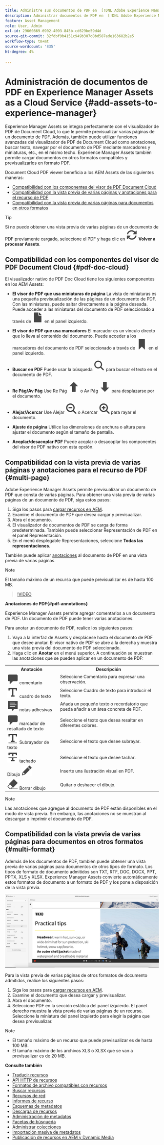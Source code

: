```yaml
---
title: Administre sus documentos de PDF en  [!DNL Adobe Experience Manager].
description: Administrar documentos de PDF en  [!DNL Adobe Experience Manager] as a [!DNL Cloud Service].
feature: Asset Management
role: User, Admin
exl-id: 29660869-6902-4093-845b-cd629be59d4d
source-git-commit: 32fdbf9b4151c949b307d8bd587ade163682b2e5
workflow-type: tm+mt
source-wordcount: '835'
ht-degree: 4%

---
```


# Administración de documentos de PDF en Experience Manager Assets as a Cloud Service {#add-assets-to-experience-manager}

Experience Manager Assets se integra perfectamente con el visualizador de PDF de Document Cloud, lo que le permite previsualizar varias páginas de un documento de PDF. Además, también puede utilizar funciones avanzadas del visualizador de PDF de Document Cloud como anotaciones, buscar texto, navegar por el documento de PDF mediante marcadores y miniaturas, etc., en el mismo techo. Experience Manager Assets también permite cargar documentos en otros formatos compatibles y previsualizarlos en formato PDF.

Document Cloud PDF viewer beneficia a los AEM Assets de las siguientes maneras:

* [Compatibilidad con los componentes del visor de PDF Document Cloud](#pdf-doc-cloud)
* [Compatibilidad con la vista previa de varias páginas y anotaciones para el recurso de PDF](#multi-page)
* [Compatibilidad con la vista previa de varias páginas para documentos en otros formatos](#multi-format)

>[!TIP]
>
> Si no puede obtener una vista previa de varias páginas de un documento de PDF previamente cargado, seleccione el PDF y haga clic en ![Volver a procesar](/help/assets/assets/Reprocess.svg) **Volver a procesar Assets**.

## Compatibilidad con los componentes del visor de PDF Document Cloud {#pdf-doc-cloud}

El visualizador nativo de PDF Doc Cloud tiene los siguientes componentes en los AEM Assets:

* **El visor de PDF que usa miniaturas de página** La vista de miniaturas es una pequeña previsualización de las páginas de un documento de PDF. Con las miniaturas, puede saltar directamente a la página deseada. Puede acceder a las miniaturas del documento de PDF seleccionado a través de ![thumbnail](/help/assets/assets/thumbnail.svg) en el panel izquierdo.

* **El visor de PDF que usa marcadores** El marcador es un vínculo directo que lo lleva al contenido del documento. Puede acceder a los marcadores del documento de PDF seleccionado a través de ![bookmark](/help/assets/assets/bookmark.svg) en el panel izquierdo.

* **Buscar en PDF** Puede usar la búsqueda ![buscar](/help/assets/assets/Search.svg) para buscar el texto en el documento de PDF.

* **Re Pág/Av Pág** Use Re Pág ![Re Pág](/help/assets/assets/ArrowUp.svg) o Av Pág ![Av Pág](/help/assets/assets/ArrowDown.svg) para desplazarse por el documento.

* **Alejar/Acercar** Use Alejar ![Alejar](/help/assets/assets/Zoom-out.svg) o Acercar ![Acercar](/help/assets/assets/zoom-in.svg) para rayar el documento.

* **Ajuste de página** Utilice las dimensiones de anchura o altura para ajustar el documento según el tamaño de pantalla.

* **Acoplar/desacoplar PDF** Puede acoplar o desacoplar los componentes del visor de PDF nativo con esta opción.

## Compatibilidad con la vista previa de varias páginas y anotaciones para el recurso de PDF {#multi-page}

Adobe Experience Manager Assets permite previsualizar un documento de PDF que consta de varias páginas. Para obtener una vista previa de varias páginas de un documento de PDF, siga estos pasos:

1. Siga los pasos para [cargar recursos en AEM](https://experienceleague.adobe.com/docs/experience-manager-cloud-service/content/assets/manage/add-assets.html?lang=es).
1. Examine el documento de PDF que desea cargar y previsualizar.
1. Abra el documento.
1. El visualizador de documentos de PDF se carga de forma predeterminada. También puede seleccionar Representación de PDF en el panel Representación.
1. En el menú desplegable Representaciones, seleccione **Todas las representaciones**.

También puede aplicar [anotaciones](#pdf-annotations) al documento de PDF en una vista previa de varias páginas.

>[!NOTE]
>
> El tamaño máximo de un recurso que puede previsualizar es de hasta 100 MB.

>[!VIDEO](https://video.tv.adobe.com/v/3409355)

<!--
![Multi-page Preview](/help/assets/assets/multi-page.png)
-->

**Anotaciones de PDF{#pdf-annotations}**

Experience Manager Assets permite agregar comentarios a un documento de PDF. Un documento de PDF puede tener varias anotaciones.

Para anotar un documento de PDF, realice los siguientes pasos:

1. Vaya a la interfaz de Assets y desplácese hasta el documento de PDF que desee anotar. El visor nativo de PDF se abre a la derecha y muestra una vista previa del documento de PDF seleccionado.
1. Haga clic en **Anotar** en el menú superior.
A continuación se muestran las anotaciones que se pueden aplicar en un documento de PDF:

<table>
        <tr>
             <th> Anotación </th>
            <th> Descripción </th>
        </tr>
        <tr>
           <td> <img src="/help/assets/assets/Comment.svg"> comentario </td>
            <td> Seleccione Comentario para expresar una observación. </td>
        </tr>
        <tr>
            <td> <img src="/help/assets/assets/Text.svg"> cuadro de texto </td>
            <td> Seleccione Cuadro de texto para introducir el texto. </td>
        </tr>
        <tr>
            <td> <img src="/help/assets/assets/Note.svg"> notas adhesivas </td>
            <td> Añada un pequeño texto o recordatorio que pueda añadir a un área concreta de PDF. </td>
        </tr>
        <tr>
            <td> <img src="/help/assets/assets/Comment.svg"> marcador de resaltado de texto </td>
            <td> Seleccione el texto que desea resaltar en diferentes colores. </td>
        </tr>
        <tr>
            <td> <img src="/help/assets/assets/TextUnderline.svg"> Subrayador de texto </td>
            <td> Seleccione el texto que desee subrayar. </td>
        </tr>
        <tr>
            <td> <img src="/help/assets/assets/TextStrikethrough.svg"> tachado </td>
            <td> Seleccione el texto que desee tachar. </td>
        </tr>
        <tr>
            <td> Dibujo <img src="/help/assets/assets/Draw.svg"> </td>
            <td> Inserte una ilustración visual en PDF. </td>
        </tr>
        <tr>
            <td> <img src="/help/assets/assets/Erase.svg"> Borrar dibujo </td>
             <td> Quitar o deshacer el dibujo. </td>
        </tr>
    </table>

>[!NOTE]
>
>Las anotaciones que agregue al documento de PDF están disponibles en el modo de vista previa. Sin embargo, las anotaciones no se muestran al descargar o imprimir el documento de PDF.

## Compatibilidad con la vista previa de varias páginas para documentos en otros formatos {#multi-format}

Además de los documentos de PDF, también puede obtener una vista previa de varias páginas para documentos de otros tipos de formato. Los tipos de formato de documento admitidos son TXT, RTF, DOC, DOCX, PPT, PPTX, XLS y XLSX. Experience Manager Assets convierte automáticamente estos formatos de documento a un formato de PDF y los pone a disposición de la vista previa.

![Vista previa de varias páginas de documentos en otros formatos](/help/assets/assets/multi-page-other-formats.png)

Para la vista previa de varias páginas de otros formatos de documento admitidos, realice los siguientes pasos:

1. Siga los pasos para [cargar recursos en AEM](https://experienceleague.adobe.com/docs/experience-manager-cloud-service/content/assets/manage/add-assets.html?lang=es).
1. Examine el documento que desea cargar y previsualizar.
1. Abra el documento.
1. Seleccione PDF en la sección estática del panel izquierdo. El panel derecho muestra la vista previa de varias páginas de un recurso. Seleccione la miniatura del panel izquierdo para elegir la página que desea previsualizar.

>[!NOTE]
>
> * El tamaño máximo de un recurso que puede previsualizar es de hasta 100 MB.
> * El tamaño máximo de los archivos XLS o XLSX que se van a previsualizar es de 20 MB.

**Consulte también**

* [Traducir recursos](translate-assets.md)
* [API HTTP de recursos](mac-api-assets.md)
* [Formatos de archivo compatibles con recursos](file-format-support.md)
* [Buscar recursos](search-assets.md)
* [Recursos de red](use-assets-across-connected-assets-instances.md)
* [Informes de recurso](asset-reports.md)
* [Esquemas de metadatos](metadata-schemas.md)
* [Descarga de recursos](download-assets-from-aem.md)
* [Administración de metadatos](manage-metadata.md)
* [Facetas de búsqueda](search-facets.md)
* [Administrar colecciones](manage-collections.md)
* [Importación masiva de metadatos](metadata-import-export.md)
* [Publicación de recursos en AEM y Dynamic Media](/help/assets/publish-assets-to-aem-and-dm.md)
